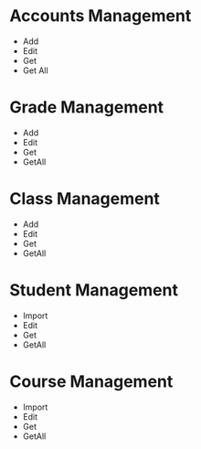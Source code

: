 # Accounts Management
  + Add
  + Edit
  + Get
  + Get All
# Grade Management
  + Add
  + Edit
  + Get
  + GetAll
# Class Management
  + Add
  + Edit
  + Get
  + GetAll
# Student Management
  + Import
  + Edit
  + Get
  + GetAll
# Course Management
  + Import
  + Edit
  + Get
  + GetAll
